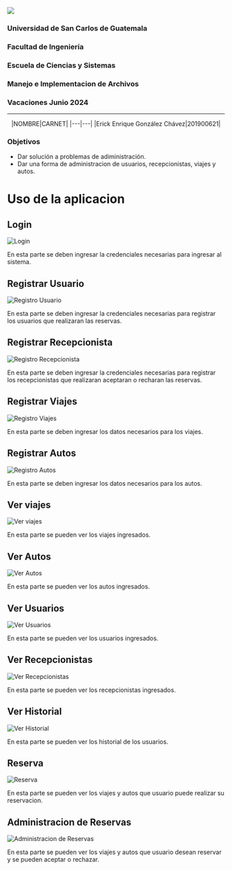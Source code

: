 <img src='https://user-images.githubusercontent.com/36779113/128587817-1a6c2fdc-d106-4dd3-b092-104c8299bded.png' background='white'>

### Universidad de San Carlos de Guatemala
### Facultad de Ingeniería
### Escuela de Ciencias y Sistemas
### Manejo e Implementacion de Archivos
### Vacaciones Junio 2024
---

<center>
|NOMBRE|CARNET|
|---|---|
|Erick Enrique González Chávez|201900621|
</center>

### Objetivos

- Dar solución a problemas de adiministración.
- Dar una forma de administracion de usuarios, recepcionistas, viajes y autos.

# Uso de la aplicacion

## Login

![ Login ](/imagenes/login.png)

En esta parte se deben ingresar la credenciales necesarias para ingresar al sistema.

## Registrar Usuario

![ Registro Usuario ](/imagenes/registroUsuarios.png)

En esta parte se deben ingresar la credenciales necesarias para registrar los usuarios que realizaran las reservas.

## Registrar Recepcionista

![ Registro Recepcionista ](/imagenes/registroRecepcionistas.png)

En esta parte se deben ingresar la credenciales necesarias para registrar los recepcionistas que realizaran aceptaran o recharan las reservas.

## Registrar Viajes

![ Registro Viajes ](/imagenes/registroViajes.png)

En esta parte se deben ingresar los datos necesarios para los viajes.

## Registrar Autos

![ Registro Autos ](/imagenes/registroAutos.png)

En esta parte se deben ingresar los datos necesarios para los autos.

## Ver viajes

![ Ver viajes ](/imagenes/verViajes.png)

En esta parte se pueden ver los viajes ingresados.

## Ver Autos

![ Ver Autos ](/imagenes/verAutos.png)

En esta parte se pueden ver los autos ingresados.

## Ver Usuarios

![ Ver Usuarios ](/imagenes/verUsuarios.png)

En esta parte se pueden ver los usuarios ingresados.

## Ver Recepcionistas

![ Ver Recepcionistas ](/imagenes/verRecepcionistas.png)

En esta parte se pueden ver los recepcionistas ingresados.

## Ver Historial

![ Ver Historial ](/imagenes/verHistorial.png)

En esta parte se pueden ver los historial de los usuarios.

## Reserva

![ Reserva ](/imagenes/reservar.png)

En esta parte se pueden ver los viajes y autos que usuario puede realizar su reservacion.


## Administracion de  Reservas

![ Administracion de  Reservas ](/imagenes/administracionReservas.png)

En esta parte se pueden ver los viajes y autos que usuario desean reservar y se pueden aceptar o rechazar.